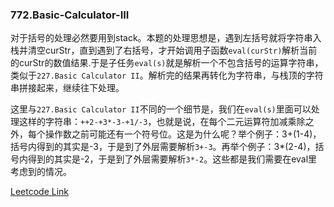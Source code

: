 ### 772.Basic-Calculator-III

对于括号的处理必然要用到stack。本题的处理思想是，遇到左括号就将字符串入栈并清空curStr，直到遇到了右括号，才开始调用子函数```eval(curStr)```解析当前的curStr的数值结果.于是子任务```eval(s)```就是解析一个不包含括号的运算字符串，类似于```227.Basic Calculator II```。解析完的结果再转化为字符串，与栈顶的字符串拼接起来，继续往下处理。

这里与```227.Basic Calculator II```不同的一个细节是，我们在```eval(s)```里面可以处理这样的字符串：```++2-+3*-3-+1/-3```，也就是说，在每个二元运算符加减乘除之外，每个操作数之前可能还有一个符号位。这是为什么呢？举个例子：3+(1-4)，括号内得到的其实是-3，于是到了外层需要解析```3+-3```。再举个例子：3*(2-4)，括号内得到的其实是-2，于是到了外层需要解析```3*-2```。这些都是我们需要在eval里考虑到的情况。

[Leetcode Link](https://leetcode.com/problems/basic-calculator-iii)
